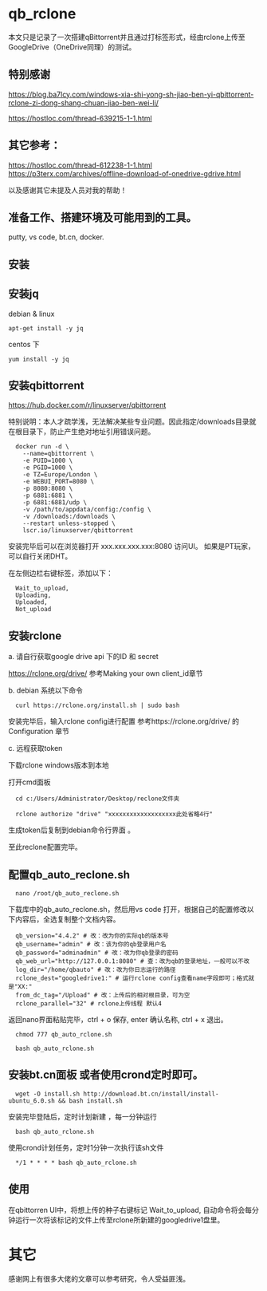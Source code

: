 # qb_rclone
本文只是记录了一次搭建qBittorrent并且通过打标签形式，经由rclone上传至GoogleDrive（OneDrive同理）的测试。

## 特别感谢

https://blog.ba7lcy.com/windows-xia-shi-yong-sh-jiao-ben-yi-qbittorrent-rclone-zi-dong-shang-chuan-jiao-ben-wei-li/

https://hostloc.com/thread-639215-1-1.html


## 其它参考：

https://hostloc.com/thread-612238-1-1.html
https://p3terx.com/archives/offline-download-of-onedrive-gdrive.html


以及感谢其它未提及人员对我的帮助！


## 准备工作、搭建环境及可能用到的工具。
putty, vs code, bt.cn, docker.

## 安装

## 安装jq

debian & linux

  ```
  apt-get install -y jq
  ```

centos 下

  ```
  yum install -y jq
  ```


## 安装qbittorrent
https://hub.docker.com/r/linuxserver/qbittorrent

特别说明：本人才疏学浅，无法解决某些专业问题。因此指定/downloads目录就在根目录下，防止产生绝对地址引用错误问题。
```shell
  docker run -d \
    --name=qbittorrent \
    -e PUID=1000 \
    -e PGID=1000 \
    -e TZ=Europe/London \
    -e WEBUI_PORT=8080 \
    -p 8080:8080 \
    -p 6881:6881 \
    -p 6881:6881/udp \
    -v /path/to/appdata/config:/config \
    -v /downloads:/downloads \
    --restart unless-stopped \
    lscr.io/linuxserver/qbittorrent
```
安装完毕后可以在浏览器打开 xxx.xxx.xxx.xxx:8080 访问UI。
如果是PT玩家，可以自行关闭DHT。

在左侧边栏右键标签，添加以下：
```
  Wait_to_upload,
  Uploading,
  Uploaded,
  Not_upload
```


## 安装rclone

a. 请自行获取google drive api 下的ID  和 secret

  https://rclone.org/drive/
  参考Making your own client_id章节


b. debian 系统以下命令
  ```
    curl https://rclone.org/install.sh | sudo bash
  ```

  安装完毕后，输入rclone config进行配置
  参考https://rclone.org/drive/ 的Configuration 章节


c. 远程获取token

  下载rclone windows版本到本地

  打开cmd面板

  ```
    cd c:/Users/Administrator/Desktop/reclone文件夹
  ```   

  ```
    rclone authorize "drive" "xxxxxxxxxxxxxxxxxxx此处省略4行"
  ```

  生成token后复制到debian命令行界面 。

  至此reclone配置完毕。


## 配置qb_auto_reclone.sh

```
  nano /root/qb_auto_reclone.sh
```

下载库中的qb_auto_reclone.sh，然后用vs code 打开，根据自己的配置修改以下内容后，全选复制整个文档内容。

```shell
  qb_version="4.4.2" # 改：改为你的实际qb的版本号
  qb_username="admin" # 改：该为你的qb登录用户名
  qb_password="adminadmin" # 改：改为你qb登录的密码
  qb_web_url="http://127.0.0.1:8080" # 查：改为qb的登录地址，一般可以不改
  log_dir="/home/qbauto" # 改：改为你日志运行的路径
  rclone_dest="googledrive1:" # 运行rclone config查看name字段即可；格式就是"XX:"
  from_dc_tag="/Upload" # 改：上传后的相对根目录，可为空
  rclone_parallel="32" # rclone上传线程 默认4
```
返回nano界面粘贴完毕，ctrl + o 保存, enter 确认名称, ctrl + x 退出。

```
  chmod 777 qb_auto_rclone.sh
```

```
  bash qb_auto_rclone.sh
```


## 安装bt.cn面板  或者使用crond定时即可。

```
  wget -O install.sh http://download.bt.cn/install/install-ubuntu_6.0.sh && bash install.sh
 ```

安装完毕登陆后，定时计划新建 ，每一分钟运行

```
  bash qb_auto_rclone.sh
```

使用crond计划任务，定时1分钟一次执行该sh文件

```
  */1 * * * * bash qb_auto_rclone.sh
```   

## 使用
在qbittorren UI中，将想上传的种子右键标记 Wait_to_upload, 自动命令将会每分钟运行一次将该标记的文件上传至rclone所新建的googledrive1盘里。



# 其它
感谢网上有很多大佬的文章可以参考研究，令人受益匪浅。








